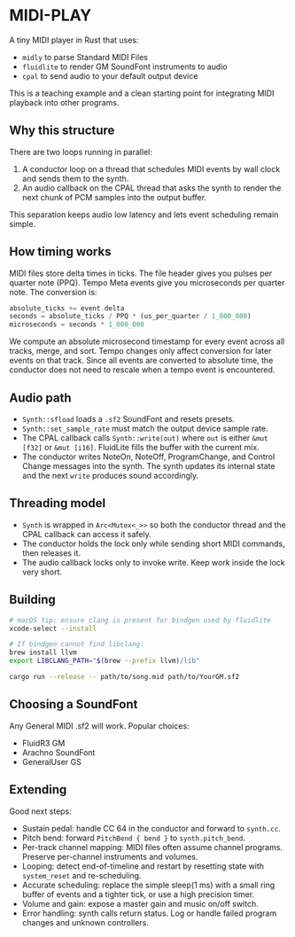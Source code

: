 # MIDI-PLAY

A tiny MIDI player in Rust that uses:

* `midly` to parse Standard MIDI Files
* `fluidlite` to render GM SoundFont instruments to audio
* `cpal` to send audio to your default output device

This is a teaching example and a clean starting point for integrating MIDI playback into other programs.

## Why this structure

There are two loops running in parallel:

1. A conductor loop on a thread that schedules MIDI events by wall clock and sends them to the synth.
2. An audio callback on the CPAL thread that asks the synth to render the next chunk of PCM samples into the output buffer.

This separation keeps audio low latency and lets event scheduling remain simple.

## How timing works

MIDI files store delta times in ticks. The file header gives you pulses per quarter note (PPQ). Tempo Meta events give you microseconds per quarter note. The conversion is:

```rust
absolute_ticks += event.delta
seconds = absolute_ticks / PPQ * (us_per_quarter / 1_000_000)
microseconds = seconds * 1_000_000
```

We compute an absolute microsecond timestamp for every event across all tracks, merge, and sort. Tempo changes only affect conversion for later events on that track. Since all events are converted to absolute time, the conductor does not need to rescale when a tempo event is encountered.

## Audio path

* `Synth::sfload` loads a `.sf2` SoundFont and resets presets.
* `Synth::set_sample_rate` must match the output device sample rate.
* The CPAL callback calls `Synth::write(out)` where `out` is either `&mut [f32]` or `&mut [i16]`. FluidLite fills the buffer with the current mix.
* The conductor writes NoteOn, NoteOff, ProgramChange, and Control Change messages into the synth. The synth updates its internal state and the next `write` produces sound accordingly.

## Threading model

* `Synth` is wrapped in `Arc<Mutex<_>>` so both the conductor thread and the CPAL callback can access it safely.
* The conductor holds the lock only while sending short MIDI commands, then releases it.
* The audio callback locks only to invoke write. Keep work inside the lock very short.

## Building

```bash
# macOS tip: ensure clang is present for bindgen used by fluidlite
xcode-select --install

# If bindgen cannot find libclang:
brew install llvm
export LIBCLANG_PATH="$(brew --prefix llvm)/lib"

cargo run --release -- path/to/song.mid path/to/YourGM.sf2
```

## Choosing a SoundFont

Any General MIDI .sf2 will work. Popular choices:

* FluidR3 GM
* Arachno SoundFont
* GeneralUser GS

## Extending

Good next steps:

* Sustain pedal: handle CC 64 in the conductor and forward to `synth.cc`.
* Pitch bend: forward `PitchBend { bend }` to `synth.pitch_bend`.
* Per-track channel mapping: MIDI files often assume channel programs. Preserve per-channel instruments and volumes.
* Looping: detect end-of-timeline and restart by resetting state with `system_reset` and re-scheduling.
* Accurate scheduling: replace the simple sleep(1 ms) with a small ring buffer of events and a tighter tick, or use a high precision timer.
* Volume and gain: expose a master gain and music on/off switch. 
* Error handling: synth calls return status. Log or handle failed program changes and unknown controllers.

